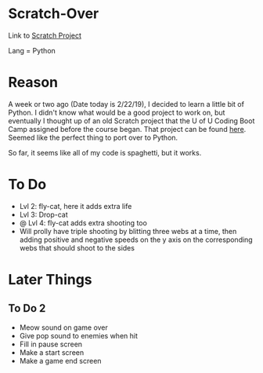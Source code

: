 # Scratch-Over

Link to [Scratch Project](https://scratch.mit.edu/projects/198253712/)

Lang = Python

# Reason

A week or two ago (Date today is 2/22/19), I decided to learn a little bit of Python. I didn't know what would be a good project to work on, but eventually I thought up of an old Scratch project that the U of U Coding Boot Camp assigned before the course began. That project can be found [here](https://scratch.mit.edu/projects/198253712/). Seemed like the perfect thing to port over to Python. 

So far, it seems like all of my code is spaghetti, but it works.

# To Do
* Lvl 2: fly-cat, here it adds extra life
* Lvl 3: Drop-cat
* @ Lvl 4: fly-cat adds extra shooting too
* Will prolly have triple shooting by blitting three webs at a time, then adding positive and negative speeds on the y axis on the corresponding webs that should shoot to the sides

# Later Things

## To Do 2

* Meow sound on game over
* Give pop sound to enemies when hit
* Fill in pause screen
* Make a start screen
* Make a game end screen